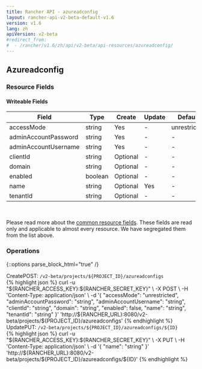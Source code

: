 ```yaml
---
title: Rancher API - azureadconfig
layout: rancher-api-v2-beta-default-v1.6
version: v1.6
lang: zh
apiVersion: v2-beta
#redirect_from:
#  - /rancher/v1.6/zh/api/v2-beta/api-resources/azureadconfig/
---
```


## Azureadconfig



### Resource Fields

#### Writeable Fields

Field | Type | Create | Update | Default | Notes
---|---|---|---|---|---
accessMode | string | Yes | - | unrestricted | 
adminAccountPassword | string | Yes | - | - | 
adminAccountUsername | string | Yes | - | - | 
clientId | string | Optional | - | - | 
domain | string | Optional | - | - | 
enabled | boolean | Optional | - | - | 
name | string | Optional | Yes | - | 
tenantId | string | Optional | - | - | 



<br>

Please read more about the [common resource fields]({{site.baseurl}}/rancher/{{page.version}}/{{page.lang}}/api/{{page.apiVersion}}/common/). These fields are read only and applicable to almost every resource. We have segregated them from the list above.

### Operations
{::options parse_block_html="true" /}
<a id="create"></a>
<div class="action"><span class="header">Create<span class="headerright">POST:  <code>/v2-beta/projects/${PROJECT_ID}/azureadconfigs</code></span></span>
<div class="action-contents"> {% highlight json %}
curl -u "${RANCHER_ACCESS_KEY}:${RANCHER_SECRET_KEY}" \
-X POST \
-H 'Content-Type: application/json' \
-d '{
	"accessMode": "unrestricted",
	"adminAccountPassword": "string",
	"adminAccountUsername": "string",
	"clientId": "string",
	"domain": "string",
	"enabled": false,
	"name": "string",
	"tenantId": "string"
}' 'http://${RANCHER_URL}:8080/v2-beta/projects/${PROJECT_ID}/azureadconfigs'
{% endhighlight %}
</div></div>
<a id="update"></a>
<div class="action"><span class="header">Update<span class="headerright">PUT:  <code>/v2-beta/projects/${PROJECT_ID}/azureadconfigs/${ID}</code></span></span>
<div class="action-contents"> {% highlight json %}
curl -u "${RANCHER_ACCESS_KEY}:${RANCHER_SECRET_KEY}" \
-X PUT \
-H 'Content-Type: application/json' \
-d '{
	"name": "string"
}' 'http://${RANCHER_URL}:8080/v2-beta/projects/${PROJECT_ID}/azureadconfigs/${ID}'
{% endhighlight %}
</div></div>



